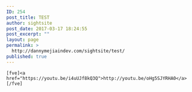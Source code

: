 ```yaml
---
ID: 254
post_title: TEST
author: sightsite
post_date: 2017-03-17 18:24:55
post_excerpt: ""
layout: page
permalink: >
  http://dannymejiaindev.com/sightsite/test/
published: true
---
```

    [fve]<a href="https://youtu.be/i4uUJf8kQ3Q">http://youtu.be/oHg5SJYRHA0</a>[/fve]